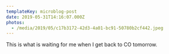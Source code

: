 ```yaml
---
templateKey: microblog-post
date: 2019-05-31T14:16:07.000Z
photos:
  - /media/2019/05/c17b3172-42d3-4a01-bc91-50780b2cf442.jpeg
---
```


This is what is waiting for me when I get back to CO tomorrow.
